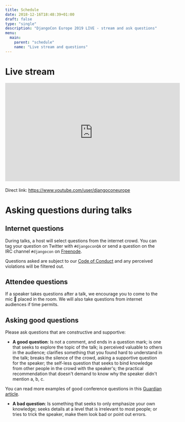```yaml
---
title: Schedule
date: 2018-12-16T18:48:39+01:00
draft: false
type: "single"
description: "DjangoCon Europe 2019 LIVE - stream and ask questions"
menu:
  main:
    parent: "schedule"
    name: "Live stream and questions"
---
```


# Live stream

<div class="videoWrapper">
<iframe width="560" height="315" src="https://www.youtube.com/embed/live_stream?channel=UCr7bPKCES6rP1UbX0dTVv-Q" frameborder="0" allowfullscreen class="videowrapper"></iframe>
</div>

<p style="margin-top: 20px;">Direct link: <a href="https://www.youtube.com/user/djangoconeurope">https://www.youtube.com/user/djangoconeurope</a></p>

# Asking questions during talks

## Internet questions

During talks, a host will select questions from the internet crowd. You can tag your
question on Twitter with `#djangoconQA` or send a question on the IRC channel
`#djangocon` on [Freenode](https://freenode.net/).

Questions asked are subject to our [Code of Conduct](/conduct/) and any
perceived violations will be filtered out.

## Attendee questions

If a speaker takes questions after a talk, we encourage you to come to the mic 🎤
placed in the room. We will also take questions from internet audiences if time
permits.

## Asking good questions

Please ask questions that are constructive and supportive:

* **A good question**: Is not a comment, and ends in a question mark; is one that
  seeks to explore the topic of the talk; is perceived valuable to others in the
  audience; clarifies something that you found hard to understand in the talk;
  breaks the silence of the crowd, asking a supportive question for the speaker;
  the self-less question that seeks to bind knowledge from other people in the
  crowd with the speaker's; the practical recommendation that doesn't demand to
  know why the speaker didn't mention a, b, c.

You can read more examples of good conference questions in this
[Guardian article](https://www.theguardian.com/higher-education-network/2015/nov/11/dont-be-a-conference-troll-a-guide-to-asking-good-questions).

* **A bad question**: Is something that seeks to only emphasize your own
  knowledge; seeks details at a level that is irrelevant to most people; or
  tries to trick the speaker, make them look bad or point out errors.
